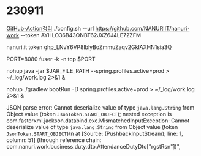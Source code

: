 # 230911

[GitHub-Action정리](https://shanepark.tistory.com/465)
./config.sh --url https://github.com/NANURIIT/nanuri-work --token AYHLO36B43ONBT62JXZ6J4LE72ZFM



nanuri.it token
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


PORT=8080
fuser -k -n tcp $PORT

nohup java -jar $JAR_FILE_PATH --spring.profiles.active=prod > ~/_log/work.log 2>&1 &

nohup ./gradlew bootRun -D spring.profiles.active=prod > ~/_log/work.log 2>&1 &



JSON parse error: Cannot deserialize value of type `java.lang.String` from Object value (token `JsonToken.START_OBJECT`); nested exception is com.fasterxml.jackson.databind.exc.MismatchedInputException: Cannot deserialize value of type `java.lang.String` from Object value (token `JsonToken.START_OBJECT`)\n at [Source: (PushbackInputStream); line: 1, column: 51] (through reference chain: com.nanuri.work.business.duty.dto.AttendanceDutyDto[\"rgstRsn\"])",

